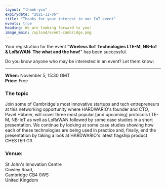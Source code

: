 ```yaml
---
layout: "thank-you"
expirydate: "2021-11-06"
title: "Thanks for your interest in our IoT event"
events: true
heading: We are looking forward to you!
image_main: /upload/event-cambridge.png
---
```


Your registration for the event "**Wireless IIoT Technologies LTE-M, NB-IoT & LoRaWAN: The what and the how!**" has been successful.

Do you know anyone who may be interested in an event? Let them know:
<div class="addthis_inline_share_toolbox pb-30" data-url="https://www.hardwario.com/events/2021-11-05-event/" data-title="[Free event] Wireless IIoT Technologies LTE-M, NB-IoT & LoRaWAN: The what and the how!" data-description="I'm attending HARDWARIO IoT event Wireless IIoT Technologies LTE-M, NB-IoT & LoRaWAN: The what and the how!"></div>

<hr class = "mb-30"/>

<strong>When:</strong> November 5, 15:30 GMT<br/>
<strong>Price:</strong> Free</p>

<h3 class = "mb-20">The topic</h3>

<p>Join some of Cambridge's most innovative startups and tech entrepreneurs at this networking opportunity where HARDWARIO's founder and CTO, Pavel Hübner, will cover three most popular [and upcoming] protocols LTE-M, NB-IoT as well as LoRaWAN followed by some case studies in a short presentation. We continue by looking at some case studies showing how each of these technologies are being used in practice and, finally, end the presentation by taking a look at HARDWARIO's latest flagship product CHESTER G3.</p>

<h3 class = "pb-10">Venue:</h3>
<p>St John's Innovation Centre<br/>
Cowley Road,<br/>
Cambridge CB4 0WS<br/>
United Kingdom</p>